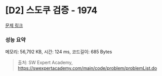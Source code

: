 # [D2] 스도쿠 검증 - 1974 

[문제 링크](https://swexpertacademy.com/main/code/problem/problemDetail.do?contestProbId=AV5Psz16AYEDFAUq) 

### 성능 요약

메모리: 56,792 KB, 시간: 124 ms, 코드길이: 685 Bytes



> 출처: SW Expert Academy, https://swexpertacademy.com/main/code/problem/problemList.do